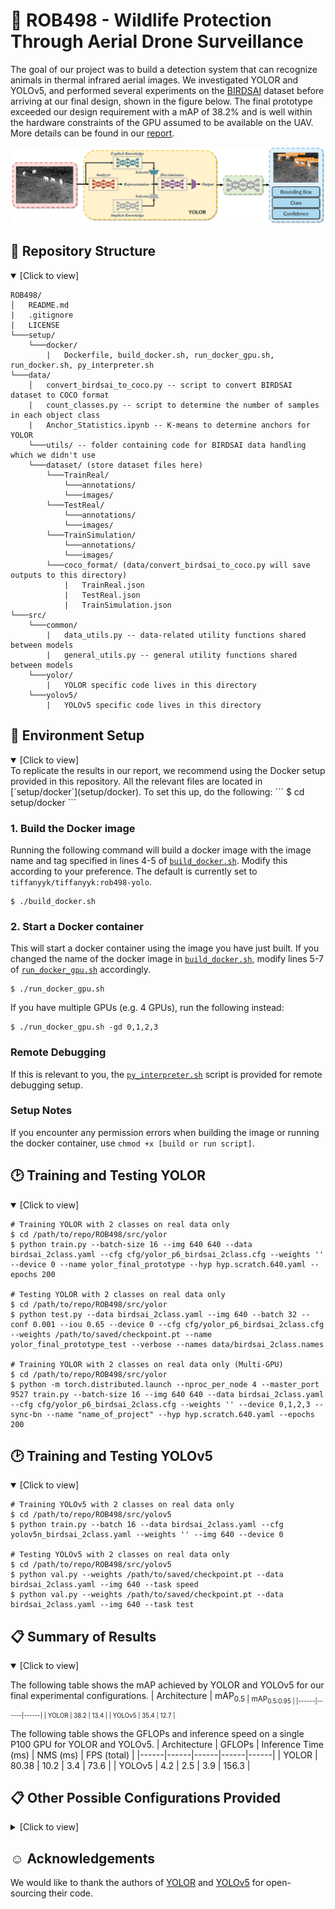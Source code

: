 # :elephant: ROB498 - Wildlife Protection Through Aerial Drone Surveillance
The goal of our project was to build a detection system that can recognize animals in thermal infrared aerial images. We investigated YOLOR and YOLOv5, and performed several experiments on the [BIRDSAI](https://sites.google.com/view/elizabethbondi/dataset) dataset before arriving at our final design, shown in the figure below. The final prototype exceeded our design requirement with a mAP of 38.2\% and is well within the hardware constraints of the GPU assumed to be available on the UAV. More details can be found in our [report](assets/ROB498_Final_Report.pdf).
<p align="center"><img src="assets/design_diagram.png"/></p>

## :open_file_folder: Repository Structure 
<details open>
<summary>[Click to view]</summary>

```
ROB498/
│   README.md
|   .gitignore
|   LICENSE
└───setup/
    └───docker/
        |   Dockerfile, build_docker.sh, run_docker_gpu.sh, run_docker.sh, py_interpreter.sh
└───data/
    │   convert_birdsai_to_coco.py -- script to convert BIRDSAI dataset to COCO format
    |   count_classes.py -- script to determine the number of samples in each object class
    |   Anchor_Statistics.ipynb -- K-means to determine anchors for YOLOR
    └───utils/ -- folder containing code for BIRDSAI data handling which we didn't use
    └───dataset/ (store dataset files here)
        └───TrainReal/
            └───annotations/
            └───images/
        └───TestReal/
            └───annotations/
            └───images/
        └───TrainSimulation/
            └───annotations/
            └───images/
        └───coco_format/ (data/convert_birdsai_to_coco.py will save outputs to this directory)
            |   TrainReal.json
            |   TestReal.json
            |   TrainSimulation.json
└───src/
    └───common/
        |   data_utils.py -- data-related utility functions shared between models
        |   general_utils.py -- general utility functions shared between models
    └───yolor/
        |   YOLOR specific code lives in this directory
    └───yolov5/
        |   YOLOv5 specific code lives in this directory
```
</details>

## :hammer: Environment Setup
<details open>
<summary>[Click to view]</summary>
To replicate the results in our report, we recommend using the Docker setup provided in this repository. All the relevant files are located in [`setup/docker`](setup/docker). To set this up, do the following:
```
$ cd setup/docker
```

### 1. Build the Docker image
Running the following command will build a docker image with the image name and tag specified in lines 4-5 of [`build_docker.sh`](setup/docker/build_docker.sh#l4). Modify this according to your preference. The default is currently set to `tiffanyyk/tiffanyyk:rob498-yolo`.
```
$ ./build_docker.sh
```
### 2. Start a Docker container
This will start a docker container using the image you have just built. If you changed the name of the docker image in [`build_docker.sh`](setup/docker/build_docker.sh#l4), modify lines 5-7 of [`run_docker_gpu.sh`](setup/docker/run_docker_gpu.sh#l5) accordingly.

```
$ ./run_docker_gpu.sh
```
If you have multiple GPUs (e.g. 4 GPUs), run the following instead:
```
$ ./run_docker_gpu.sh -gd 0,1,2,3
```

### Remote Debugging
If this is relevant to you, the [`py_interpreter.sh`](setup/docker/py_interpreter.sh) script is provided for remote debugging setup.

### Setup Notes
If you encounter any permission errors when building the image or running the docker container, use `chmod +x [build or run script]`.

</details>

## :clock2: Training and Testing YOLOR
<details open>
<summary>[Click to view]</summary>

```
# Training YOLOR with 2 classes on real data only
$ cd /path/to/repo/ROB498/src/yolor
$ python train.py --batch-size 16 --img 640 640 --data birdsai_2class.yaml --cfg cfg/yolor_p6_birdsai_2class.cfg --weights '' --device 0 --name yolor_final_prototype --hyp hyp.scratch.640.yaml --epochs 200

# Testing YOLOR with 2 classes on real data only
$ cd /path/to/repo/ROB498/src/yolor
$ python test.py --data birdsai_2class.yaml --img 640 --batch 32 --conf 0.001 --iou 0.65 --device 0 --cfg cfg/yolor_p6_birdsai_2class.cfg --weights /path/to/saved/checkpoint.pt --name yolor_final_prototype_test --verbose --names data/birdsai_2class.names

# Training YOLOR with 2 classes on real data only (Multi-GPU)
$ cd /path/to/repo/ROB498/src/yolor
$ python -m torch.distributed.launch --nproc_per_node 4 --master_port 9527 train.py --batch-size 16 --img 640 640 --data birdsai_2class.yaml --cfg cfg/yolor_p6_birdsai_2class.cfg --weights '' --device 0,1,2,3 --sync-bn --name "name_of_project" --hyp hyp.scratch.640.yaml --epochs 200
```

</details>

## :clock2: Training and Testing YOLOv5
<details open>
<summary>[Click to view]</summary>

```
# Training YOLOv5 with 2 classes on real data only
$ cd /path/to/repo/ROB498/src/yolov5
$ python train.py --batch 16 --data birdsai_2class.yaml --cfg yolov5n_birdsai_2class.yaml --weights '' --img 640 --device 0

# Testing YOLOv5 with 2 classes on real data only
$ cd /path/to/repo/ROB498/src/yolov5
$ python val.py --weights /path/to/saved/checkpoint.pt --data birdsai_2class.yaml --img 640 --task speed
$ python val.py --weights /path/to/saved/checkpoint.pt --data birdsai_2class.yaml --img 640 --task test
```
</details>

## :clipboard: Summary of Results
<details open>
<summary>[Click to view]</summary>

The following table shows the mAP achieved by YOLOR and YOLOv5 for our final experimental configurations.
| Architecture | mAP<sub>0.5 | mAP<sub>0.5:0.95 |
|------|------|------|
| YOLOR | 38.2 | 13.4 |
| YOLOv5 | 35.4 | 12.7 |

The following table shows the GFLOPs and inference speed on a single P100 GPU for YOLOR and YOLOv5.
| Architecture | GFLOPs | Inference Time (ms) | NMS (ms) | FPS (total) |
|------|------|------|------|------|
| YOLOR | 80.38 | 10.2 | 3.4 | 73.6 |
| YOLOv5 | 4.2 | 2.5 | 3.9 | 156.3 |
</details>

## :clipboard: Other Possible Configurations Provided
<details close>
<summary>[Click to view]</summary>
We provide an assortment of other possible configurations, for running experiments with different number of classes and reproducing results indicated in the report.

All configuration files are provided in the following locations:
```
ROB498/
└───src/
    └───yolor/
        └───cfg/
            |   yolor_p6_birdsai_2class_origanchors.cfg
            |   yolor_p6_birdsai_2class_origanchors_1channel.cfg
            |   yolor_p6_birdsai_3class.cfg
            |   yolor_p6_birdsai.cfg
        └───data/
            |   birdsai_2class.names
            |   birdsai_2class.yaml
            |   birdsai_3class.names
            |   birdsai_3class.yaml
            |   birdsai.names
            |   birdsai_10class.yaml
            |   hyp.finetune.1280
            |   hyp.scratch.1280
            |   hyp.scratch.640
    └───yolov5/
        └───data/
            |   birdsai_2class.yaml
        └───models/
            |   yolov5n_birdsai_2class.yaml
```

All commands should follow this format for training and testing on YOLOR:
```
# Training YOLOR with 2 classes on real data only
$ cd /path/to/repo/ROB498/src/yolor
$ python train.py --batch-size 16 --img 640 640 --data birdsai_{X}class.yaml --cfg cfg/yolor_p6_birdsai_{X}.cfg --weights '' --device 0 --name {NAME_OF_EXPERIMENT} --hyp hyp.{X}.yaml --epochs 200

# Testing YOLOR with 2 classes on real data only
$ cd /path/to/repo/ROB498/src/yolor
$ python test.py --data birdsai_{X}class.yaml --img 640 --batch 32 --conf 0.001 --iou 0.65 --device 0 --cfg cfg/yolor_p6_birdsai_{X}.cfg --weights /path/to/saved/checkpoint.pt --name {NAME_OF_EXPERIMENT} --verbose --names data/birdsai{X}.names
```

</details>

## :relaxed: Acknowledgements
We would like to thank the authors of [YOLOR](https://github.com/WongKinYiu/yolor) and [YOLOv5](https://github.com/ultralytics/yolov5) for open-sourcing their code.
